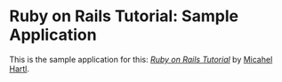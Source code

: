 # Ruby on Rails Tutorial: Sample Application

This is the sample application for this:
[*Ruby on Rails Tutorial*](http://railstutorial.jp/)
by [Micahel Hartl](http://michaelhartl.com/).
